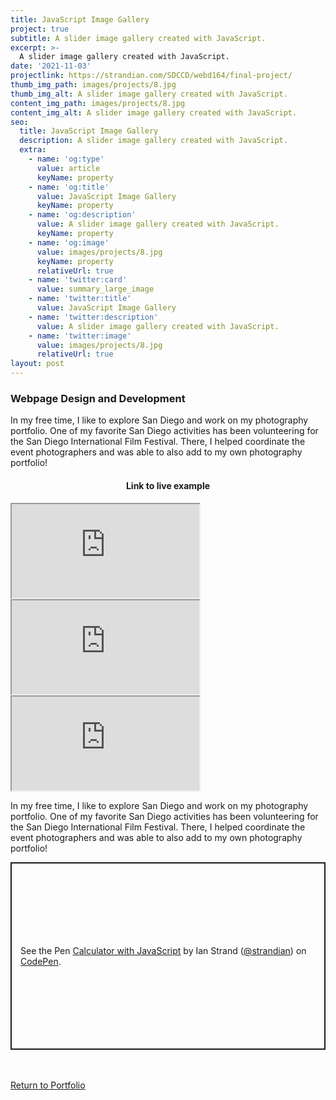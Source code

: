 ```yaml
---
title: JavaScript Image Gallery
project: true
subtitle: A slider image gallery created with JavaScript.
excerpt: >-
  A slider image gallery created with JavaScript. 
date: '2021-11-03'
projectlink: https://strandian.com/SDCCD/webd164/final-project/
thumb_img_path: images/projects/8.jpg
thumb_img_alt: A slider image gallery created with JavaScript.
content_img_path: images/projects/8.jpg
content_img_alt: A slider image gallery created with JavaScript.
seo:
  title: JavaScript Image Gallery
  description: A slider image gallery created with JavaScript.
  extra:
    - name: 'og:type'
      value: article
      keyName: property
    - name: 'og:title'
      value: JavaScript Image Gallery
      keyName: property
    - name: 'og:description'
      value: A slider image gallery created with JavaScript.
      keyName: property
    - name: 'og:image'
      value: images/projects/8.jpg
      keyName: property
      relativeUrl: true
    - name: 'twitter:card'
      value: summary_large_image
    - name: 'twitter:title'
      value: JavaScript Image Gallery
    - name: 'twitter:description'
      value: A slider image gallery created with JavaScript.
    - name: 'twitter:image'
      value: images/projects/8.jpg
      relativeUrl: true
layout: post
---
```


### Webpage Design and Development
In my free time, I like to explore San Diego and work on my photography portfolio. One of my favorite San Diego activities has been volunteering for the San Diego International Film Festival. There, I helped coordinate the event photographers and was able to also add to my own photography portfolio!

<h4 align="center">
Link to live example
</h4>
<div id="hideweb1">
  <div class="thumbnail-container" title="Web Development Portfolio"><a href="https://strandian.com/SDCCD/webd164/final-project/" target="_blank">
    <div class="thumbnail">
      <iframe src="https://strandian.com/SDCCD/webd164/final-project/" onload="this.style.opacity = 1"></iframe>
    </div>
    </a> </div>
</div>
<div id="hideweb2">
  <div class="thumbnail-container" title="Web Development Portfolio"><a href="https://strandian.com/SDCCD/webd164/final-project/" target="_blank">
    <div class="thumbnail">
      <iframe src="https://strandian.com/SDCCD/webd164/final-project/" onload="this.style.opacity = 1"></iframe>
    </div>
    </a> </div>
</div>
<div id="hideweb3">
  <div class="thumbnail-container" title="Web Development Portfolio"><a href="https://strandian.com/SDCCD/webd164/final-project/" target="_blank">
    <div class="thumbnail">
      <iframe src="https://strandian.com/SDCCD/webd164/final-project/" onload="this.style.opacity = 1"></iframe>
    </div>
    </a> </div>
</div>

In my free time, I like to explore San Diego and work on my photography portfolio. One of my favorite San Diego activities has been volunteering for the San Diego International Film Festival. There, I helped coordinate the event photographers and was able to also add to my own photography portfolio!

<p class="codepen" data-height="300" data-default-tab="html,result" data-slug-hash="ZEXyOEj" data-user="strandian" style="height: 300px; box-sizing: border-box; display: flex; align-items: center; justify-content: center; border: 2px solid; margin: 1em 0; padding: 1em;">
  <span>See the Pen <a href="https://codepen.io/strandian/pen/ZEXyOEj">
  Calculator with JavaScript</a> by Ian Strand (<a href="https://codepen.io/strandian">@strandian</a>)
  on <a href="https://codepen.io">CodePen</a>.</span>
</p>

<br />
<br />
<a class="button" href="/portfolio/">
  Return to Portfolio
</a>

<script async src="https://cpwebassets.codepen.io/assets/embed/ei.js"></script>